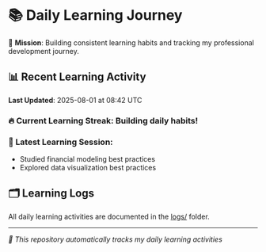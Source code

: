 # 📚 Daily Learning Journey

🎯 **Mission**: Building consistent learning habits and tracking my professional development journey.

## 📊 Recent Learning Activity

**Last Updated**: 2025-08-01 at 08:42 UTC

### 🔥 Current Learning Streak: Building daily habits!

### 📝 Latest Learning Session:
- Studied financial modeling best practices
- Explored data visualization best practices

## 🗂️ Learning Logs

All daily learning activities are documented in the [logs/](./logs/) folder.

---
*🤖 This repository automatically tracks my daily learning activities*

